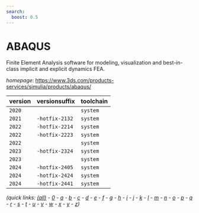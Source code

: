 ```yaml
---
search:
  boost: 0.5
---
```

# ABAQUS

Finite Element Analysis software for modeling, visualization and best-in-class implicit and explicit  dynamics FEA.

*homepage*: <https://www.3ds.com/products-services/simulia/products/abaqus/>

version | versionsuffix | toolchain
--------|---------------|----------
``2020`` |  | ``system``
``2021`` | ``-hotfix-2132`` | ``system``
``2022`` | ``-hotfix-2214`` | ``system``
``2022`` | ``-hotfix-2223`` | ``system``
``2022`` |  | ``system``
``2023`` | ``-hotfix-2324`` | ``system``
``2023`` |  | ``system``
``2024`` | ``-hotfix-2405`` | ``system``
``2024`` | ``-hotfix-2424`` | ``system``
``2024`` | ``-hotfix-2441`` | ``system``


*(quick links: [(all)](../index.md) - [0](../0/index.md) - [a](../a/index.md) - [b](../b/index.md) - [c](../c/index.md) - [d](../d/index.md) - [e](../e/index.md) - [f](../f/index.md) - [g](../g/index.md) - [h](../h/index.md) - [i](../i/index.md) - [j](../j/index.md) - [k](../k/index.md) - [l](../l/index.md) - [m](../m/index.md) - [n](../n/index.md) - [o](../o/index.md) - [p](../p/index.md) - [q](../q/index.md) - [r](../r/index.md) - [s](../s/index.md) - [t](../t/index.md) - [u](../u/index.md) - [v](../v/index.md) - [w](../w/index.md) - [x](../x/index.md) - [y](../y/index.md) - [z](../z/index.md))*

